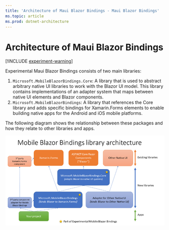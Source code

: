 ```yaml
---
title: 'Architecture of Maui Blazor Bindings - Maui Blazor Bindings'
ms.topic: article
ms.prod: dotnet-architecture
---
```


# Architecture of Maui Blazor Bindings

[!INCLUDE [experiment-warning](../includes/experiment-warning.md)]

Experimental Maui Blazor Bindings consists of two main libraries:

1. `Microsoft.MobileBlazorBindings.Core`: A library that is used to abstract arbitrary native UI libraries to work with the Blazor UI model. This library contains implementations of an adapter system that maps between native UI elements and Blazor components.
1. `Microsoft.MobileBlazorBindings`: A library that references the Core library and adds specific bindings for Xamarin.Forms elements to enable building native apps for the Android and iOS mobile platforms.

The following diagram shows the relationship between these packages and how they relate to other libraries and apps.

[ ![Maui Blazor Bindings architecture diagram](./media/architecture/mobileblazorbindings-architecture-inline.png) ](./media/architecture/mobileblazorbindings-architecture-expanded.png#lightbox)
